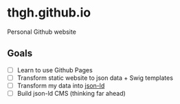 thgh.github.io
==============

Personal Github website

## Goals

- [ ] Learn to use Github Pages
- [ ] Transform static website to json data + Swig templates
- [ ] Transform my data into [json-ld](http://json-ld.org)
- [ ] Build json-ld CMS (thinking far ahead)
